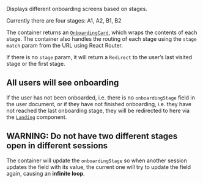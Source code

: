 Displays different onboarding screens based on stages.

Currently there are four stages: A1, A2, B1, B2

The container returns an [`OnboardingCard`](#onboardingcard), which wraps the
contents of each stage. The container also handles the routing of each stage
using the `stage` `match` param from the URL using React Router.

If there is no `stage` param, it will return a `Redirect` to the user’s last
visited stage or the first stage.

## All users will see onboarding

If the user has not been onboarded, i.e. there is no `onboardingStage` field in
the user document, or if they have not finished onboarding, i.e. they have not
reached the last onboarding stage, they will be redirected to here via the
[`Landing`](#landing) component.

## WARNING: Do not have two different stages open in different sessions

The container will update the `onboardingStage` so when another session updates
the field with its value, the current one will try to update the field again,
causing an **infinite loop**.
